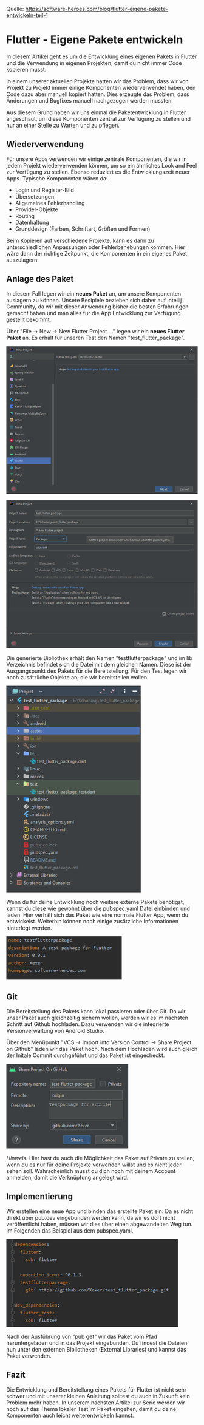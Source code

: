 <!--
This README describes the package. If you publish this package to pub.dev,
this README's contents appear on the landing page for your package.

For information about how to write a good package README, see the guide for
[writing package pages](https://dart.dev/guides/libraries/writing-package-pages).

For general information about developing packages, see the Dart guide for
[creating packages](https://dart.dev/guides/libraries/create-library-packages)
and the Flutter guide for
[developing packages and plugins](https://flutter.dev/developing-packages).
-->

Quelle: https://software-heroes.com/blog/flutter-eigene-pakete-entwickeln-teil-1

# Flutter - Eigene Pakete entwickeln
In diesem Artikel geht es um die Entwicklung eines eigenen Pakets in Flutter und die Verwendung in eigenen Projekten, damit du nicht immer Code kopieren musst.

In einem unserer aktuellen Projekte hatten wir das Problem, dass wir von Projekt zu Projekt immer einige Komponenten wiederverwendet haben, den Code dazu aber 
manuell kopiert hatten. Dies erzeugte das Problem, dass Änderungen und Bugfixes manuell nachgezogen werden mussten.

Aus diesem Grund haben wir uns einmal die Paketentwicklung in Flutter angeschaut, um diese Komponenten zentral zur Verfügung zu stellen und nur an einer Stelle
zu Warten und zu pflegen.

## Wiederverwendung

Für unsere Apps verwenden wir einige zentrale Komponenten, die wir in jedem Projekt wiederverwenden können, um so ein ähnliches Look and Feel zur Verfügung zu 
stellen. Ebenso reduziert es die Entwicklungszeit neuer Apps. Typische Komponenten wären da:

- Login und Register-Bild
- Übersetzungen
- Allgemeines Fehlerhandling
- Provider-Objekte
- Routing
- Datenhaltung
- Grunddesign (Farben, Schriftart, Größen und Formen)

Beim Kopieren auf verschiedene Projekte, kann es dann zu unterschiedlichen Anpassungen oder Fehlerbehebungen kommen. Hier wäre dann der richtige Zeitpunkt, die 
Komponenten in ein eigenes Paket auszulagern.

## Anlage des Paket

In diesem Fall legen wir ein **neues Paket** an, um unsere Komponenten auslagern zu können. Unsere Besipiele beziehen sich daher auf Intellij Community, da wir
mit dieser Anwendung bisher die besten Erfahrungen gemacht haben und man alles für die App Entwicklung zur Verfügung gestellt bekommt.

Über "File -> New -> New Flutter Project ..." legen wir ein **neues Flutter Paket** an. Es erhält für unseren Test den Namen "test_flutter_package".

![/new-flutter-project-1](./asstes/images/new-flutter-project-1.png)

![/new-flutter-project-2](./asstes/images/new-flutter-project-2.png)

Die generierte Bibliothek erhält den Namen "testflutterpackage" und im lib Verzeichnis befindet sich die Datei mit dem gleichen Namen. Diese ist der 
Ausgangspunkt des Pakets für die Bereitstellung. Für den Test legen wir noch zusätzliche Objekte an, die wir bereitstellen wollen.

![/project-folder](./asstes/images/project-folder.png)

Wenn du für deine Entwicklung noch weitere externe Pakete benötigst, kannst du diese wie gewohnt über die pubspec.yaml Datei einbinden und laden. Hier verhält 
sich das Paket wie eine normale Flutter App, wenn du entwickelst. Weiterhin können noch einige zusätzliche Informationen hinterlegt werden.

![/package-info](./asstes/images/package-info.png)

## Git

Die Bereitstellung des Pakets kann lokal passieren oder über Git. Da wir unser Paket auch gleichzeitig sichern wollen, werden wir es im nächsten Schritt auf 
Github hochladen. Dazu verwenden wir die integrierte Versionverwaltung von Android Studio. 

Über den Menüpunkt "VCS -> Import into Version Control -> Share Project on Github" laden wir das Paket hoch. Nach dem Hochladen wird auch gleich der Initale 
Commit durchgeführt und das Paket ist eingecheckt.

![/git](./asstes/images/git.png)

_Hinweis:_ Hier hast du auch die Möglichkeit das Paket auf Private zu stellen, wenn du es nur für deine Projekte verwenden willst und es nicht jeder sehen soll.
Wahrscheinlich musst du dich noch mit deinem Account anmelden, damit die Verknüpfung angelegt wird.

## Implementierung
Wir erstellen eine neue App und binden das erstellte Paket ein. Da es nicht direkt über pub.dev eingebunden werden kann, da wir es dort nicht veröffentlicht 
haben, müssen wir dies über einen abgewandelten Weg tun. Im Folgenden das Beispiel aus dem pubspec.yaml.

![/git](./asstes/images/pubspec-yaml.png)

Nach der Ausführung von "pub get" wir das Paket vom Pfad heruntergeladen und in das Projekt eingebunden. Du findest die Dateien nun unter den externen
Bibliotheken (External Libraries) und kannst das Paket verwenden.

## Fazit
Die Entwicklung und Bereitstellung eines Pakets für Flutter ist nicht sehr schwer und mit unserer kleinen Anleitung solltest du auch in Zukunft kein Problem
mehr haben. In unserem nächsten Artikel zur Serie werden wir noch auf das Thema lokaler Test im Paket eingehen, damit du deine Komponenten auch leicht 
weiterentwickeln kannst.